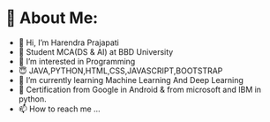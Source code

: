 # 💫 About Me:
- 👋 Hi, I’m Harendra Prajapati
- 🏫 Student MCA(DS & AI) at BBD University
- 👀 I’m interested in Programming
- 😇 JAVA,PYTHON,HTML,CSS,JAVASCRIPT,BOOTSTRAP
- 🌱 I’m currently learning Machine Learning And Deep Learning
- 💞️ Certification from Google in Android & from microsoft and IBM in python.
- 📫 How to reach me ...

<!---
harendraprajapati72/harendraprajapati72 is a ✨ special ✨ repository because its `README.md` (this file) appears on your GitHub profile.
You can click the Preview link to take a look at your changes.
--->
